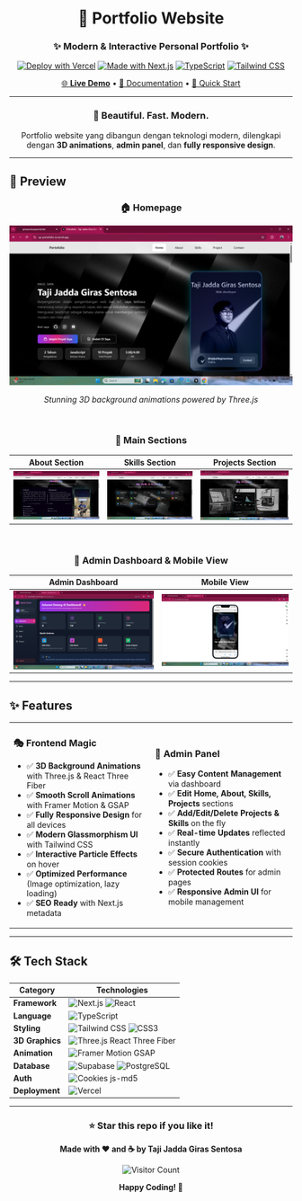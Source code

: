 <div align="center">

# 🎨 Portfolio Website

### ✨ Modern & Interactive Personal Portfolio ✨

[![Deploy with Vercel](https://vercel.com/button)](https://vercel.com/import/project?template=https://github.com/girassentosa/portofolio)
[![Made with Next.js](https://img.shields.io/badge/Made%20with-Next.js%2014-000000?style=for-the-badge&logo=next.js&logoColor=white)](https://nextjs.org/)
[![TypeScript](https://img.shields.io/badge/TypeScript-007ACC?style=for-the-badge&logo=typescript&logoColor=white)](https://www.typescriptlang.org/)
[![Tailwind CSS](https://img.shields.io/badge/Tailwind_CSS-38B2AC?style=for-the-badge&logo=tailwind-css&logoColor=white)](https://tailwindcss.com/)

[🌐 **Live Demo**](https://your-portfolio-url.vercel.app) • [📖 Documentation](#) • [🚀 Quick Start](#)

---

### 🎯 **Beautiful. Fast. Modern.**

Portfolio website yang dibangun dengan teknologi modern, dilengkapi dengan **3D animations**, **admin panel**, dan **fully responsive design**.

</div>

---

## 📸 Preview

<div align="center">

### 🏠 **Homepage**
<img src="public/images/preview-home.png" alt="Homepage Preview" width="800px" />
<p><i>Stunning 3D background animations powered by Three.js</i></p>

<br>

### 📱 **Main Sections**
| About Section | Skills Section | Projects Section |
|:---:|:---:|:---:|
| ![About](public/images/preview-about.png) | ![Skills](public/images/preview-skills.png) | ![Projects](public/images/preview-projects.png) |

<br>

### 🔐 **Admin Dashboard & Mobile View**
| Admin Dashboard | Mobile View |
|:---:|:---:|
| ![Dashboard](public/images/preview-admin.png) | ![Mobile](public/images/preview-mobile.png) |

</div>

---

## ✨ Features

<table>
<tr>
<td width="50%">

### 🎭 **Frontend Magic**
- ✅ **3D Background Animations** with Three.js & React Three Fiber
- ✅ **Smooth Scroll Animations** with Framer Motion & GSAP
- ✅ **Fully Responsive Design** for all devices
- ✅ **Modern Glassmorphism UI** with Tailwind CSS
- ✅ **Interactive Particle Effects** on hover
- ✅ **Optimized Performance** (Image optimization, lazy loading)
- ✅ **SEO Ready** with Next.js metadata

</td>
<td width="50%">

### 🔐 **Admin Panel**
- ✅ **Easy Content Management** via dashboard
- ✅ **Edit Home, About, Skills, Projects** sections
- ✅ **Add/Edit/Delete Projects & Skills** on the fly
- ✅ **Real-time Updates** reflected instantly
- ✅ **Secure Authentication** with session cookies
- ✅ **Protected Routes** for admin pages
- ✅ **Responsive Admin UI** for mobile management

</td>
</tr>
</table>

---

## 🛠️ Tech Stack

<div align="center">

| Category | Technologies |
|----------|-------------|
| **Framework** | ![Next.js](https://img.shields.io/badge/Next.js_14-000000?style=flat&logo=next.js&logoColor=white) ![React](https://img.shields.io/badge/React_18-61DAFB?style=flat&logo=react&logoColor=black) |
| **Language** | ![TypeScript](https://img.shields.io/badge/TypeScript-007ACC?style=flat&logo=typescript&logoColor=white) |
| **Styling** | ![Tailwind CSS](https://img.shields.io/badge/Tailwind_CSS-38B2AC?style=flat&logo=tailwind-css&logoColor=white) ![CSS3](https://img.shields.io/badge/CSS3-1572B6?style=flat&logo=css3&logoColor=white) |
| **3D Graphics** | ![Three.js](https://img.shields.io/badge/Three.js-000000?style=flat&logo=three.js&logoColor=white) React Three Fiber |
| **Animation** | ![Framer Motion](https://img.shields.io/badge/Framer_Motion-0055FF?style=flat&logo=framer&logoColor=white) GSAP |
| **Database** | ![Supabase](https://img.shields.io/badge/Supabase-3ECF8E?style=flat&logo=supabase&logoColor=white) ![PostgreSQL](https://img.shields.io/badge/PostgreSQL-316192?style=flat&logo=postgresql&logoColor=white) |
| **Auth** | ![Cookies](https://img.shields.io/badge/Session_Cookies-FF6B6B?style=flat) js-md5 |
| **Deployment** | ![Vercel](https://img.shields.io/badge/Vercel-000000?style=flat&logo=vercel&logoColor=white) |

</div>

---

<div align="center">

### ⭐ Star this repo if you like it!

**Made with ❤️ and ☕ by Taji Jadda Giras Sentosa**

![Visitor Count](https://visitor-badge.laobi.icu/badge?page_id=girassentosa.portofolio)

**Happy Coding! 🚀**

</div>
